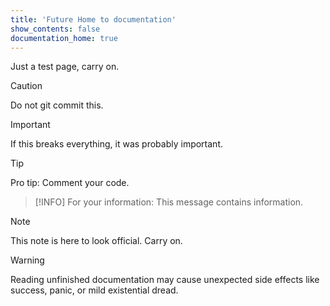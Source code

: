 ```yaml
---
title: 'Future Home to documentation'
show_contents: false
documentation_home: true
---
```


Just a test page, carry on.

<!-- More -->

> [!CAUTION] 
> Do not git commit this. 

> [!IMPORTANT] 
> If this breaks everything, it was probably important.

> [!TIP] 
> Pro tip: Comment your code.

> [!INFO] 
> For your information: This message contains information.

> [!NOTE] 
> This note is here to look official. Carry on.

> [!WARNING] 
> Reading unfinished documentation may cause unexpected side effects like success, panic, or mild existential dread.
